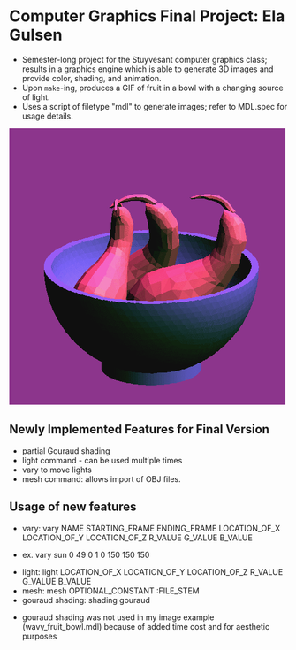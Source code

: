 # Computer Graphics Final Project: Ela Gulsen
 * Semester-long project for the Stuyvesant computer graphics class; results in a graphics engine which is able to generate 3D images and provide color, shading, and animation.
 * Upon `make`-ing, produces a GIF of fruit in a bowl with a changing source of light.
 * Uses a script of filetype "mdl" to generate images; refer to MDL.spec for usage details.
 
 ![](wavy_fruit_bowl.gif)
 
## Newly Implemented Features for Final Version
 * partial Gouraud shading
 * light command - can be used multiple times
 * vary to move lights
 * mesh command: allows import of OBJ files.

## Usage of new features
 * vary: vary NAME STARTING_FRAME ENDING_FRAME LOCATION_OF_X LOCATION_OF_Y LOCATION_OF_Z R_VALUE G_VALUE B_VALUE
  - ex. vary sun 0 49 0 1 0 150 150 150
 * light: light LOCATION_OF_X LOCATION_OF_Y LOCATION_OF_Z R_VALUE G_VALUE B_VALUE
 * mesh: mesh OPTIONAL_CONSTANT :FILE_STEM 
 * gouraud shading: shading gouraud
  - gouraud shading was not used in my image example (wavy_fruit_bowl.mdl) because of added time cost and for aesthetic purposes
